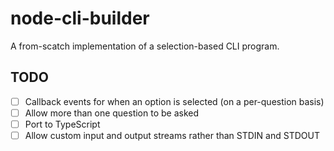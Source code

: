 # node-cli-builder

A from-scatch implementation of a selection-based CLI program. 

## TODO

- [ ] Callback events for when an option is selected (on a per-question basis)
- [ ] Allow more than one question to be asked
- [ ] Port to TypeScript
- [ ] Allow custom input and output streams rather than STDIN and STDOUT
